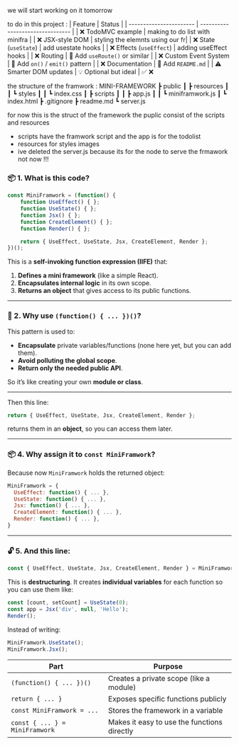 we will start working on it tomorrow

to do in this project :
| Feature                 | Status                           |
| ----------------------- | -------------------------------- |
| ❌ TodoMVC example       | making to do list with minifra  |
| ❌ JSX-style DOM         | styling the elemnts using our fr|
| ❌ State (`useState`)    | add usestate hooks              |
| ❌ Effects (`useEffect`) | adding useEffect hooks          |
| ❌ Routing               | 🔧 Add `useRoute()` or similar   |
| ❌ Custom Event System   | 🔧 Add `on()` / `emit()` pattern |
| ❌ Documentation         | 📝 Add `README.md`               |
| ⚠️ Smarter DOM updates  | 💡 Optional but ideal            |
✅
❌


the structure of the framwork :
MINI-FRAMEWORK
 ┣ public
 ┃  ┣ resources
 ┃  ┃  ┗ styles
 ┃  ┃     ┗ index.css
 ┃  ┣ scripts
 ┃  ┃  ┣ app.js
 ┃  ┃  ┗ miniframwork.js
 ┃  ┗ index.html
 ┣ .gitignore
 ┣ readme.md
 ┗ server.js

 for now this is the struct of the framework the puplic consist of the scripts and resources 
 - scripts have the framwork script and the app is for the todolist 
 - resources for styles images 
 - ive deleted the server.js because its for the node to serve the frmawork not now !!!


### 📦 1. What is this code?

```js
const MiniFramwork = (function() {
    function UseEffect() { };
    function UseState() { };
    function Jsx() { };
    function CreateElement() { };
    function Render() { };

    return { UseEffect, UseState, Jsx, CreateElement, Render };
})();
```

This is a **self-invoking function expression (IIFE)** that:

1. **Defines a mini framework** (like a simple React).
2. **Encapsulates internal logic** in its own scope.
3. **Returns an object** that gives access to its public functions.

---

### 🧠 2. Why use `(function() { ... })()`?

This pattern is used to:

* **Encapsulate** private variables/functions (none here yet, but you can add them).
* **Avoid polluting the global scope**.
* **Return only the needed public API**.

So it’s like creating your own **module or class**.

---


Then this line:

```js
return { UseEffect, UseState, Jsx, CreateElement, Render };
```

returns them in an **object**, so you can access them later.

---

### 📦 4. Why assign it to `const MiniFramwork`?

Because now `MiniFramwork` holds the returned object:

```js
MiniFramwork = {
  UseEffect: function() { ... },
  UseState: function() { ... },
  Jsx: function() { ... },
  CreateElement: function() { ... },
  Render: function() { ... },
}
```

---

### 🔓 5. And this line:

```js
const { UseEffect, UseState, Jsx, CreateElement, Render } = MiniFramwork;
```

This is **destructuring**. It creates **individual variables** for each function so you can use them like:

```js
const [count, setCount] = UseState(0);
const app = Jsx('div', null, 'Hello');
Render();
```

Instead of writing:

```js
MiniFramwork.UseState();
MiniFramwork.Jsx();
```


| Part                           | Purpose                                     |
| ------------------------------ | ------------------------------------------- |
| `(function() { ... })()`       | Creates a private scope (like a module)     |
| `return { ... }`               | Exposes specific functions publicly         |
| `const MiniFramwork = ...`     | Stores the framework in a variable          |
| `const { ... } = MiniFramwork` | Makes it easy to use the functions directly |

